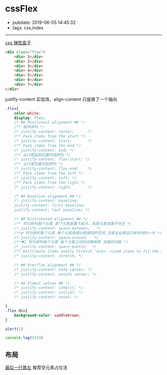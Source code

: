 # cssFlex
- pubdate: 2019-06-05 14:45:32
- tags: css,index

---------

[css 弹性盒子](https://developer.mozilla.org/zh-CN/docs/Web/CSS/CSS_Flexible_Box_Layout)

````html
<div class="flex">
    <div> 1</div>
    <div> 2</div>
    <div> 3</div>
    <div> 4</div>
    <div> 5</div>
    <div> 6</div>
    <div> 7</div>
</div>
````

justify-content 实验场，align-content 只是换了一个轴向

````css
.flex{
    color:white;
    display: flex;
    /* ## Positional alignment ## */
    /** 居中排列 */
    /* justify-content: center;      */
    /** Pack items from the start */
    /* justify-content: start;       */
    /** Pack items from the end */
    /* justify-content: end; */
    /** 从行首起始位置开始排列 */
    /* justify-content: flex-start; */
    /** 从行尾位置开始排列 */
    /* justify-content: flex-end;    */
    /** Pack items from the left */
    /* justify-content: left; */
    /** Pack items from the right */
    /* justify-content: right;       */

    /* ## Baseline alignment ## */
    /* justify-content: baseline;
    justify-content: first baseline;
    justify-content: last baseline; */

    /* ## Distributed alignment ## */
    /** 均匀排列每个元素 首个元素放置于起点，末尾元素放置于终点 */
    /* justify-content: space-between;   */
    /**💕 均匀排列每个元素 每个元素周围分配相同的空间,注意左右两边只有中间的一半 */
    /* justify-content: space-around;   */
    /**❤🌹 均匀排列每个元素 每个元素之间的间隔相等 完美的间距 */
    /* justify-content: space-evenly;  */
    /** Distribute items evenly Stretch 'auto'-sized items to fit the container */
    /* justify-content: stretch; */

    /* ## Overflow alignment ## */
    /* justify-content: safe center; */
    /* justify-content: unsafe center; */

    /* ## Global values ## */
    /* justify-content: inherit; */
    /* justify-content: initial; */
    /* justify-content: unset; */

}
.flex div{
    background-color: saddlebrown;
}
````

```javascript
alert(1)
```

````javascript
console.log(3333)
````

## 布局

[最后一行靠左](https://www.zhangxinxu.com/wordpress/2019/08/css-flex-last-align/)  推荐空元素占位法